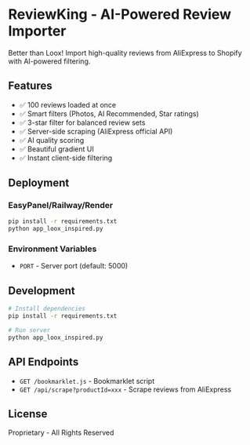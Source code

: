 # ReviewKing - AI-Powered Review Importer

Better than Loox! Import high-quality reviews from AliExpress to Shopify with AI-powered filtering.

## Features

- ✅ 100 reviews loaded at once
- ✅ Smart filters (Photos, AI Recommended, Star ratings)
- ✅ 3-star filter for balanced review sets
- ✅ Server-side scraping (AliExpress official API)
- ✅ AI quality scoring
- ✅ Beautiful gradient UI
- ✅ Instant client-side filtering

## Deployment

### EasyPanel/Railway/Render

```bash
pip install -r requirements.txt
python app_loox_inspired.py
```

### Environment Variables

- `PORT` - Server port (default: 5000)

## Development

```bash
# Install dependencies
pip install -r requirements.txt

# Run server
python app_loox_inspired.py
```

## API Endpoints

- `GET /bookmarklet.js` - Bookmarklet script
- `GET /api/scrape?productId=xxx` - Scrape reviews from AliExpress

## License

Proprietary - All Rights Reserved
